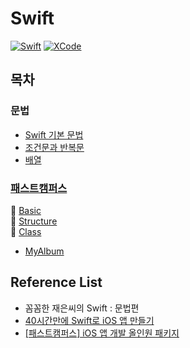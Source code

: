 # Swift
[![Swift](http://img.shields.io/badge/Swift-v.5.1-blue.svg?style=flat)](https://developer.apple.com/swift/)
[![XCode](http://img.shields.io/badge/XCode-v.11.5-orange.svg?style=flat)](https://developer.apple.com/xcode/whats-new/)

## 목차

### 문법
- [Swift 기본 문법](https://github.com/co3oing/Swift/blob/master/Swift01.%20Swift%20기본%20문법.md)
- [조건문과 반복문](https://github.com/co3oing/Swift/blob/master/Swift02.%20조건문과%20반복문.md)
- [배열](https://github.com/co3oing/Swift/blob/master/Swift03.%20배열.md)

### [패스트캠퍼스](https://github.com/co3oing/Swift/tree/master/Fast%20campus)
📁 [Basic](https://github.com/co3oing/Swift/tree/master/Fast%20campus/Basic)</br>
📁 [Structure](https://github.com/co3oing/Swift/tree/master/Fast%20campus/2_Structure)</br>
📁 [Class](https://github.com/co3oing/Swift/tree/master/Fast%20campus/3_Class)</br>

- [MyAlbum](https://github.com/co3oing/Swift/tree/master/Fast%20campus/MyAlbum)

## Reference List

- 꼼꼼한 재은씨의 Swift : 문법편
- [40시간만에 Swift로 iOS 앱 만들기](https://devxoul.gitbooks.io/ios-with-swift-in-40-hours/content/)
- [[패스트캠퍼스] iOS 앱 개발 올인원 패키지](https://www.fastcampus.co.kr/dev_online_iosapp)
